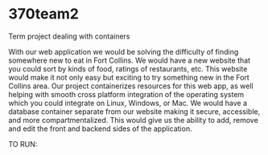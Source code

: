 # 370team2
Term project dealing with containers


With our web application we would be solving the difficulty of finding somewhere new to eat in Fort Collins.  We would have a new website that you could sort by kinds of food, ratings of restaurants, etc.  This website would make it not only easy but exciting to try something new in the Fort Collins area. Our project containerizes resources for this  web app, as well helping with smooth cross platform integration of the operating system which you could integrate on Linux, Windows, or Mac.  We would have a database container separate from our website making it secure, accessible, and more compartmentalized.  This would give us the ability to add, remove and edit the front and backend sides of the application. 

TO RUN: 

